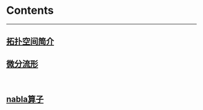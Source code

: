 # Contents

---------

## [拓扑空间简介](./拓扑空间简介.html)

## [微分流形](./微分流形.html)

​      

## [nabla算子](./nabla.html)